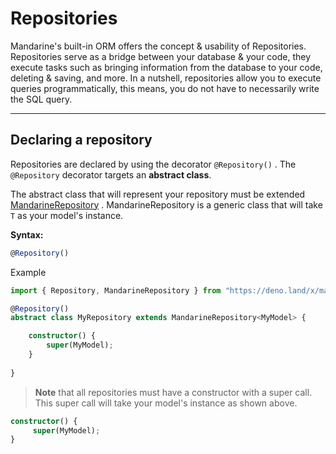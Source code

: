 # Repositories
Mandarine's built-in ORM offers the concept & usability of Repositories. Repositories serve as a bridge between your database & your code, they execute tasks such as bringing information from the database to your code, deleting & saving, and more. In a nutshell, repositories allow you to execute queries programmatically, this means, you do not have to necessarily write the SQL query.

----

## Declaring a repository
Repositories are declared by using the decorator `@Repository()` . The `@Repository` decorator targets an **abstract class**.

The abstract class that will represent your repository must be extended [MandarineRepository](https://doc.deno.land/https/raw.githubusercontent.com/mandarineorg/mandarinets/master/orm-core/repository/mandarineRepository.ts#MandarineRepository) . MandarineRepository is a generic class that will take `T` as your model's instance.

**Syntax:**
```typescript
@Repository()
```

Example
```typescript
import { Repository, MandarineRepository } from "https://deno.land/x/mandarinets@v2.1.1/mod.ts";

@Repository()
abstract class MyRepository extends MandarineRepository<MyModel> {

    constructor() {
        super(MyModel);
    }
    
}
```

> **Note** that all repositories must have a constructor with a super call. This super call will take your model's instance as shown above.

```typescript
constructor() {
     super(MyModel);
} 
```
